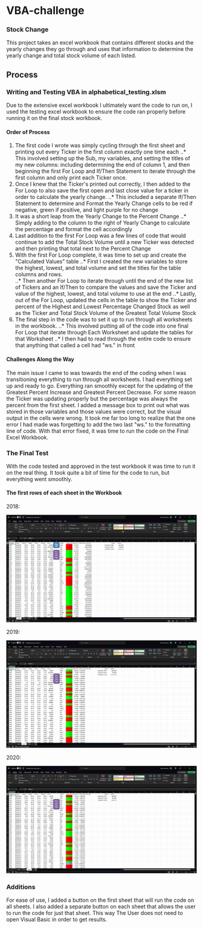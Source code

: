 # VBA-challenge

### Stock Change
This project takes an excel workbook that contains different stocks and the yearly changes they go through and uses that information to determine the yearly change and total stock volume of each listed.

## Process

### Writing and Testing VBA in alphabetical_testing.xlsm

Due to the extensive excel workbook I ultimately want the code to run on, I used the testing excel workbook to ensure the code ran properly before running it on the final stock workbook.

#### Order of Process

1. The first code I wrote was simply cycling through the first sheet and printing out every Ticker in the first column exactly one time each
..* This involved setting up the Sub, my variables, and setting the titles of my new columns: including determining the end of column 1, and then beginning the first For Loop and If/Then Statement to iterate through the first column and only print each Ticker once.
2. Once I knew that the Ticker's printed out correctly, I then added to the For Loop to also save the first open and last close value for a ticker in order to calculate the yearly change. 
..* This included a separate If/Then Statement to determine and Format the Yearly Change cells to be red if negative, green if positive, and light purple for no change
3. It was a short leap from the Yearly Change to the Percent Change
..* Simply adding to the column to the right of Yearly Change to calculate the percentage and format the cell accordingly
4. Last addition to the first For Loop was a few lines of code that would continue to add the Total Stock Volume until a new Ticker was detected and then printing that total next to the Percent Change
5. With the first For Loop complete, it was time to set up and create the "Calculated Values" table
..* First I created the new variables to store the highest, lowest, and total volume and set the titles for the table columns and rows. \
..* Then another For Loop to iterate through until the end of the new list of Tickers and an If/Then to compare the values and save the Ticker and value of the highest, lowest, and total volume to use at the end
..* Lastly, out of the For Loop, updated the cells in the table to show the Ticker and percent of the Highest and Lowest Percentage Changed Stock as well as the Ticker and Total Stock Volume of the Greatest Total Volume Stock
6. The final step in the code was to set it up to run through all worksheets in the workbook.
..* This involved putting all of the code into one final For Loop that iterate through Each Worksheet and update the tables for that Worksheet
..* I then had to read through the entire code to ensure that anything that called a cell had "ws." in front

#### Challenges Along the Way

The main issue I came to was towards the end of the coding when I was transitioning everything to run through all worksheets. I had everything set up and ready to go. Everything ran smoothly except for the updating of the Greatest Percent Increase and Greatest Percent Decrease. For some reason the Ticker was updating properly but the percentage was always the percent from the first sheet. I added a message box to print out what was stored in those variables and those values were correct, but the visual output in the cells were wrong. It took me far too long to realize that the one error I had made was forgetting to add the two last "ws." to the formatting line of code. With that error fixed, it was time to run the code on the Final Excel Workbook.

### The Final Test

With the code tested and approved in the test workbook it was time to run it on the real thing. It took quite a bit of time for the code to run, but everything went smoothly.

#### The first rows of each sheet in the Workbook

2018:

![alt text](https://github.com/beccasolomon22/VBA-challenge/blob/main/Multiple_year_stock_data%20-%20Excel%203_2_2023%201_30_27%20PM.png)

2019:

![alt text](https://github.com/beccasolomon22/VBA-challenge/blob/main/Multiple_year_stock_data%20-%20Excel%203_2_2023%201_30_35%20PM.png)

2020:

![alt text](https://github.com/beccasolomon22/VBA-challenge/blob/main/Multiple_year_stock_data%20-%20Excel%203_2_2023%201_30_44%20PM.png)

### Additions
For ease of use, I added a button on the first sheet that will run the code on all sheets. I also added a separate button on each sheet that allows the user to run the code for just that sheet. This way The User does not need to open Visual Basic in order to get results.
